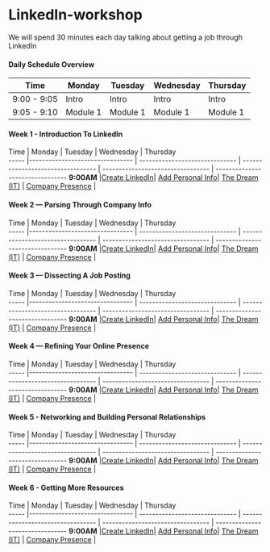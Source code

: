 # LinkedIn-workshop
We will spend 30 minutes each day talking about getting a job through LinkedIn

#### Daily Schedule Overview

Time        | Monday     | Tuesday      | Wednesday    | Thursday
----        | ---------- | -----        | ----         | ----
9:00 - 9:05 | Intro      | Intro        | Intro        | Intro
9:05 - 9:10 | Module 1   | Module 1     | Module 1     | Module 1



#### Week 1 - Introduction To LinkedIn
Time | Monday | Tuesday | Wednesday | Thursday                                    
----- |--------------------------------    | ------------------------------ | ---------------------------------  | ---------------------------------   | --------------------------------
**9:00AM** |[Create LinkedIn][1-1A]| [Add Personal Info][1-1B]| [The Dream (IT)][1-1C] | [Company Presence][1-1D] | 


[1-1A]: https://github.com/sf-wdi-gaia/intro-ruby-1 "..."
[1-1B]: https://github.com/sf-wdi-gaia/ruby-koans "..."
[1-1C]: https://github.com/sf-wdi-gaia/ruby-oop/blob/master/readme.md 
[1-1D]: https://github.com/sf-wdi-gaia/landlord-ruby-oop "..."

#### Week 2 — Parsing Through Company Info
Time | Monday | Tuesday | Wednesday | Thursday                                    
----- |--------------------------------    | ------------------------------ | ---------------------------------  | ---------------------------------   | --------------------------------
**9:00AM** |[Create LinkedIn][2-1A]| [Add Personal Info][2-1B]| [The Dream (IT)][2-1C] | [Company Presence][2-1D] | 


[2-1A]: https://github.com/sf-wdi-gaia/intro-ruby-1 "..."
[2-1B]: https://github.com/sf-wdi-gaia/ruby-koans "..."
[2-1C]: https://github.com/sf-wdi-gaia/ruby-oop/blob/master/readme.md 
[2-1D]: https://github.com/sf-wdi-gaia/landlord-ruby-oop "..."


#### Week 3 — Dissecting A Job Posting

Time | Monday | Tuesday | Wednesday | Thursday                                    
----- |--------------------------------    | ------------------------------ | ---------------------------------  | ---------------------------------   | --------------------------------
**9:00AM** |[Create LinkedIn][3-1A]| [Add Personal Info][3-1B]| [The Dream (IT)][3-1C] | [Company Presence][3-1D] | 


[3-1A]: https://github.com/sf-wdi-gaia/intro-ruby-1 "..."
[3-1B]: https://github.com/sf-wdi-gaia/ruby-koans "..."
[3-1C]: https://github.com/sf-wdi-gaia/ruby-oop/blob/master/readme.md 
[3-1D]: https://github.com/sf-wdi-gaia/landlord-ruby-oop "..."

#### Week 4 — Refining Your Online Presence

Time | Monday | Tuesday | Wednesday | Thursday                                    
----- |--------------------------------    | ------------------------------ | ---------------------------------  | ---------------------------------   | --------------------------------
**9:00AM** |[Create LinkedIn][4-1A]| [Add Personal Info][4-1B]| [The Dream (IT)][4-1C] | [Company Presence][4-1D] | 


[4-1A]: https://github.com/sf-wdi-gaia/intro-ruby-1 "..."
[4-1B]: https://github.com/sf-wdi-gaia/ruby-koans "..."
[4-1C]: https://github.com/sf-wdi-gaia/ruby-oop/blob/master/readme.md 
[4-1D]: https://github.com/sf-wdi-gaia/landlord-ruby-oop "..."
 
#### Week 5 - Networking and Building Personal Relationships

Time | Monday | Tuesday | Wednesday | Thursday                                    
----- |--------------------------------    | ------------------------------ | ---------------------------------  | ---------------------------------   | --------------------------------
**9:00AM** |[Create LinkedIn][5-1A]| [Add Personal Info][5-1B]| [The Dream (IT)][5-1C] | [Company Presence][5-1D] | 


[5-1A]: https://github.com/sf-wdi-gaia/intro-ruby-1 "..."
[5-1B]: https://github.com/sf-wdi-gaia/ruby-koans "..."
[5-1C]: https://github.com/sf-wdi-gaia/ruby-oop/blob/master/readme.md 
[5-1D]: https://github.com/sf-wdi-gaia/landlord-ruby-oop "..."

#### Week 6 - Getting More Resources

Time | Monday | Tuesday | Wednesday | Thursday                                    
----- |--------------------------------    | ------------------------------ | ---------------------------------  | ---------------------------------   | --------------------------------
**9:00AM** |[Create LinkedIn][6-1A]| [Add Personal Info][6-1B]| [The Dream (IT)][6-1C] | [Company Presence][6-1D] | 


[6-1A]: https://github.com/sf-wdi-gaia/intro-ruby-1 "..."
[6-1B]: https://github.com/sf-wdi-gaia/ruby-koans "..."
[6-1C]: https://github.com/sf-wdi-gaia/ruby-oop/blob/master/readme.md 
[6-1D]: https://github.com/sf-wdi-gaia/landlord-ruby-oop "..."








